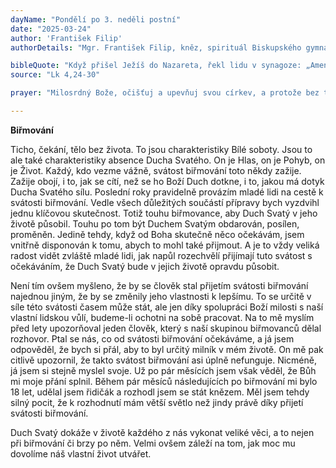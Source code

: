 ```yaml
---
dayName: "Pondělí po 3. neděli postní"
date: "2025-03-24"
author: 'František Filip'
authorDetails: "Mgr. František Filip, kněz, spirituál Biskupského gymnázia, Hradec Králové"

bibleQuote: "Když přišel Ježíš do Nazareta, řekl lidu v synagoze: „Amen, pravím vám: Žádný prorok není vítaný ve svém domově. Říkám vám podle pravdy: Mnoho vdov bylo v izraelském národě za dnů Eliášových, kdy se nebe zavřelo na tři léta a šest měsíců a nastal velký hlad po celé zemi; ale k žádné z nich nebyl poslán Eliáš, jen k vdově do Sarepty v Sidónsku. A mnoho malomocných bylo v izraelském národě za proroka Elizea, ale nikdo z nich nebyl očištěn, jenom Náman ze Sýrie.“ Když to slyšeli, všichni v synagoze vzplanuli hněvem. Zvedli se, vyhnali ho ven z města a vedli až na sráz hory, na níž bylo vystavěno jejich město, aby ho srazili dolů. On však prošel jejich středem a ubíral se dál."
source: "Lk 4,24-30"

prayer: "Milosrdný Bože, očišťuj a upevňuj svou církev, a protože bez tvé pomoci neobstojí, stále ji veď svou milostí. Prosíme o to skrze tvého Syna…"

---
```


**Biřmování**

Ticho, čekání, tělo bez života. To jsou charakteristiky Bílé soboty. Jsou to ale také charakteristiky absence Ducha Svatého. On je Hlas, on je Pohyb, on je Život. Každý, kdo vezme vážně, svátost biřmování toto někdy zažije. Zažije obojí, i to, jak se cítí, než se ho Boží Duch dotkne, i to, jakou má dotyk Ducha Svatého sílu. Poslední roky pravidelně provázím mladé lidi na cestě k svátosti biřmování. Vedle všech důležitých součástí přípravy bych vyzdvihl jednu klíčovou skutečnost. Totiž touhu biřmovance, aby Duch Svatý v jeho životě působil. Touhu po tom být Duchem Svatým obdarován, posílen, proměněn. Jedině tehdy, když od Boha skutečně něco očekávám, jsem vnitřně disponován k tomu, abych to mohl také přijmout. A je to vždy veliká radost vidět zvláště mladé lidi, jak napůl rozechvělí přijímají tuto svátost s očekáváním, že Duch Svatý bude v jejich životě opravdu působit.

Není tím ovšem myšleno, že by se člověk stal přijetím svátosti biřmování najednou jiným, že by se změnily jeho vlastnosti k lepšímu. To se určitě v síle této svátosti časem může stát, ale jen díky spolupráci Boží milosti s naší vlastní lidskou vůlí, budeme-li ochotni na sobě pracovat. Na to mě myslím před lety upozorňoval jeden člověk, který s naší skupinou biřmovanců dělal rozhovor. Ptal se nás, co od svátosti biřmování očekáváme, a já jsem odpověděl, že bych si přál, aby to byl určitý milník v mém životě. On mě pak citlivě upozornil, že takto svátost biřmování asi úplně nefunguje. Nicméně, já jsem si stejně myslel svoje. Už po pár měsících jsem však věděl, že Bůh mi moje přání splnil. Během pár měsíců následujících po biřmování mi bylo 18 let, udělal jsem řidičák a rozhodl jsem se stát knězem. Měl jsem tehdy silný pocit, že k rozhodnutí mám větší světlo než jindy právě díky přijetí svátosti biřmování.

Duch Svatý dokáže v životě každého z nás vykonat veliké věci, a to nejen při biřmování či brzy po něm. Velmi ovšem záleží na tom, jak moc mu dovolíme náš vlastní život utvářet.

